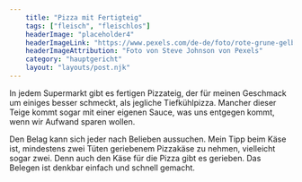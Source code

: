 ```yaml
---
    title: "Pizza mit Fertigteig"
    tags: ["fleisch", "fleischlos"]
    headerImage: "placeholder4"
    headerImageLink: "https://www.pexels.com/de-de/foto/rote-grune-gelbe-und-blaue-abstrakte-malerei-1283208/"
    headerImageAttribution: "Foto von Steve Johnson von Pexels"
    category: "hauptgericht"
    layout: "layouts/post.njk"
---
```



In jedem Supermarkt gibt es fertigen Pizzateig, der für meinen Geschmack um einiges besser schmeckt, als jegliche Tiefkühlpizza. Mancher dieser Teige kommt sogar mit einer eigenen Sauce, was uns entgegen kommt, wenn wir Aufwand sparen wollen.

Den Belag kann sich jeder nach Belieben aussuchen. Mein Tipp beim Käse ist, mindestens zwei Tüten geriebenem Pizzakäse zu nehmen, vielleicht sogar zwei. Denn auch den Käse für die Pizza gibt es gerieben. Das Belegen ist denkbar einfach und schnell gemacht.
